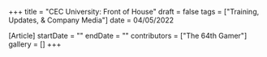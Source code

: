 +++
title = "CEC University: Front of House"
draft = false
tags = ["Training, Updates, & Company Media"]
date = 04/05/2022

[Article]
startDate = ""
endDate = ""
contributors = ["The 64th Gamer"]
gallery = []
+++

